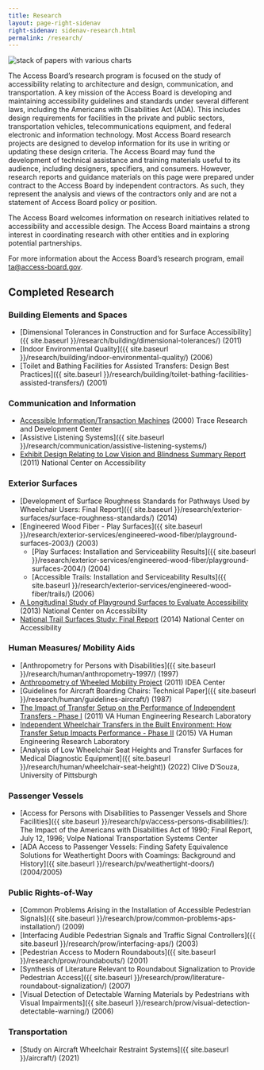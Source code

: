 ```yaml
---
title: Research
layout: page-right-sidenav
right-sidenav: sidenav-research.html
permalink: /research/
---
```


<img src="{{site.baseurl}}/images/stock/research.jpeg" class="img-right shadow radius-lg" alt="stack of papers with various charts" />

The Access Board’s research program is focused on the study of accessibility relating to architecture and design, communication, and transportation.  A key mission of the Access Board is developing and maintaining accessibility guidelines and standards under several different laws, including the Americans with Disabilities Act (ADA).  This includes design requirements for facilities in the private and public sectors, transportation vehicles, telecommunications equipment, and federal electronic and information technology.  Most Access Board research projects are designed to develop information for its use in writing or updating these design criteria.  The Access Board may fund the development of technical assistance and training materials useful to its audience, including designers, specifiers, and consumers.  However, research reports and guidance materials on this page were prepared under contract to the Access Board by independent contractors.  As such, they represent the analysis and views of the contractors only and are not a statement of Access Board policy or position.

The Access Board welcomes information on research initiatives related to accessibility and accessible design.  The Access Board maintains a strong interest in coordinating research with other entities and in exploring potential partnerships.  

For more information about the Access Board’s research program, email <ta@access-board.gov>.

## Completed Research

### Building Elements and Spaces

-   [Dimensional Tolerances in Construction and for Surface Accessibility]({{ site.baseurl }}/research/building/dimensional-tolerances/) (2011)
-   [Indoor Environmental Quality]({{ site.baseurl }}/research/building/indoor-environmental-quality/) (2006)
-   [Toilet and Bathing Facilities for Assisted Transfers: Design Best Practices]({{ site.baseurl }}/research/building/toilet-bathing-facilities-assisted-transfers/) (2001)

### Communication and Information

-   [Accessible Information/Transaction Machines](http://trace.wisc.edu/world/kiosks/itms/index.html) (2000) Trace Research and Development Center
-   [Assistive Listening Systems]({{ site.baseurl }}/research/communication/assistive-listening-systems/)
-   [Exhibit Design Relating to Low Vision and Blindness Summary Report](http://www.ncaonline.org/resources/articles/exhibitdesignlowvision.shtml) (2011) National Center on Accessibility

### Exterior Surfaces

-   [Development of Surface Roughness Standards for Pathways Used by Wheelchair Users:  Final Report]({{ site.baseurl }}/research/exterior-surfaces/surface-roughness-standards/) (2014)
-   [Engineered Wood Fiber - Play Surfaces]({{ site.baseurl }}/research/exterior-services/engineered-wood-fiber/playground-surfaces-2003/) (2003)
    -   [Play Surfaces: Installation and Serviceability Results]({{ site.baseurl }}/research/exterior-services/engineered-wood-fiber/playground-surfaces-2004/) (2004)
    -   [Accessible Trails: Installation and Serviceability Results]({{ site.baseurl }}/research/exterior-services/engineered-wood-fiber/trails/) (2006)
-   [A Longitudinal Study of Playground Surfaces to Evaluate Accessibility](https://hdl.handle.net/2022/16892) (2013) National Center on Accessibility
-   [National Trail Surfaces Study: Final Report](https://hdl.handle.net/2022/17381) (2014) National Center on Accessibility

### Human Measures/ Mobility Aids

-   [Anthropometry for Persons with Disabilities]({{ site.baseurl }}/research/human/anthropometry-1997/) (1997)
-   [Anthropometry of Wheeled Mobility Project](http://idea.ap.buffalo.edu/projects/anthropometry/) (2011) IDEA Center
-   [Guidelines for Aircraft Boarding Chairs: Technical Paper]({{ site.baseurl }}/research/human/guidelines-aircraft/) (1987)
-   [The Impact of Transfer Setup on the Performance of Independent Transfers - Phase I](http://herl.pitt.edu/ab/) (2011) VA Human Engineering Research Laboratory
-   [Independent Wheelchair Transfers in the Built Environment: How Transfer Setup Impacts Performance - Phase II](http://herl.pitt.edu/ab/) (2015) VA Human Engineering Research Laboratory
-   [Analysis of Low Wheelchair Seat Heights and Transfer Surfaces for Medical Diagnostic Equipment]({{ site.baseurl }}/research/human/wheelchair-seat-height)) (2022) Clive D’Souza, University of Pittsburgh

### Passenger Vessels

-   [Access for Persons with Disabilities to Passenger Vessels and Shore Facilities]({{ site.baseurl }}/research/pv/access-persons-disabilities/): The Impact of the Americans with Disabilities Act of 1990; Final Report, July 12, 1996; Volpe National Transportation Systems Center
-   [ADA Access to Passenger Vessels: Finding Safety Equivalence Solutions for Weathertight Doors with Coamings: Background and History]({{ site.baseurl }}/research/pv/weathertight-doors/) (2004/2005)

### Public Rights-of-Way

-   [Common Problems Arising in the Installation of Accessible Pedestrian Signals]({{ site.baseurl }}/research/prow/common-problems-aps-installation/) (2009)
-   [Interfacing Audible Pedestrian Signals and Traffic Signal Controllers]({{ site.baseurl }}/research/prow/interfacing-aps/) (2003)
-   [Pedestrian Access to Modern Roundabouts]({{ site.baseurl }}/research/prow/roundabouts/) (2001)
-   [Synthesis of Literature Relevant to Roundabout Signalization to Provide Pedestrian Access]({{ site.baseurl }}/research/prow/literature-roundabout-signalization/) (2007)
-   [Visual Detection of Detectable Warning Materials by Pedestrians with Visual Impairments]({{ site.baseurl }}/research/prow/visual-detection-detectable-warning/) (2006)

### Transportation

- [Study on Aircraft Wheelchair Restraint Systems]({{ site.baseurl }}/aircraft/) (2021)
